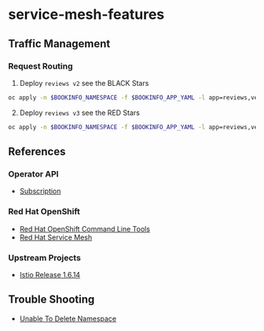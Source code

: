 # service-mesh-features


## Traffic Management

### Request Routing
1. Deploy `reviews v2` see the BLACK Stars
```bash
oc apply -n $BOOKINFO_NAMESPACE -f $BOOKINFO_APP_YAML -l app=reviews,version=v2
```

2. Deploy `reviews v3` see the RED Stars
```bash
oc apply -n $BOOKINFO_NAMESPACE -f $BOOKINFO_APP_YAML -l app=reviews,version=v3
```

## References

### Operator API
- [Subscription](https://docs.openshift.com/container-platform/4.6/rest_api/operatorhub_apis/subscription-operators-coreos-com-v1alpha1.html)

### Red Hat OpenShift
- [Red Hat OpenShift Command Line Tools](https://docs.openshift.com/container-platform/4.6/cli_reference/openshift_cli/getting-started-cli.html#cli-about-cli_cli-developer-commands)
- [Red Hat Service Mesh](https://access.redhat.com/documentation/en-us/openshift_container_platform/4.6/html-single/service_mesh/index)

### Upstream Projects
- [Istio Release 1.6.14](https://istio.io/latest/news/releases/1.6.x/announcing-1.6.14/) 

## Trouble Shooting
- [Unable To Delete Namespace](https://access.redhat.com/solutions/4165791)

